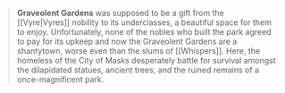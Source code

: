 > **Graveolent Gardens** was supposed to be a gift from the [[Vyre|Vyres]] nobility to its underclasses, a beautiful space for them to enjoy. Unfortunately, none of the nobles who built the park agreed to pay for its upkeep and now the Graveolent Gardens are a shantytown, worse even than the slums of [[Whispers]]. Here, the homeless of the City of Masks desperately battle for survival amongst the dilapidated statues, ancient trees, and the ruined remains of a once-magnificent park.








